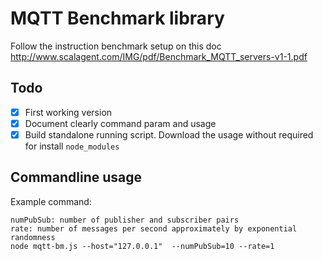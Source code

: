 # MQTT Benchmark library

Follow the instruction benchmark setup on this doc http://www.scalagent.com/IMG/pdf/Benchmark_MQTT_servers-v1-1.pdf

## Todo
* [x] First working version
* [x] Document clearly command param and usage
* [x] Build standalone running script. Download the usage without required for install `node_modules`

## Commandline usage

Example command: 
```
numPubSub: number of publisher and subscriber pairs
rate: number of messages per second approximately by exponential randomness
node mqtt-bm.js --host="127.0.0.1"  --numPubSub=10 --rate=1
```

